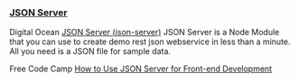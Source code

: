 ### [JSON Server](https://www.npmjs.com/package/json-server)
Digital Ocean
[JSON Server (json-server)](https://www.digitalocean.com/community/tutorials/json-server)
JSON Server is a Node Module that you can use to create demo rest json webservice in less than a minute. All you need is a JSON file for sample data.

Free Code Camp
[How to Use JSON Server for Front-end Development](https://www.freecodecamp.org/news/json-server-for-frontend-development/)

